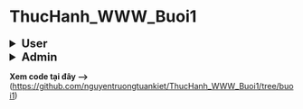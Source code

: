 # ThucHanh_WWW_Buoi1

<details>
  <summary style="font-weight: bold; font-size: 20px;">User</summary>

  ## Đăng nhập
        
  ![Đăng nhập - User](https://github.com/nguyentruongtuankiet/ThucHanh_WWW_Buoi1/blob/buoi1/minhchung/user1.png)
          
  ## Xem thông tin tài khoản, Xem Role, Xem Log
            
  ![Xem thông tin tài khoản - User](https://github.com/nguyentruongtuankiet/ThucHanh_WWW_Buoi1/blob/buoi1/minhchung/user2.png)
       
  ## Đăng xuất
       
  ![Đăng xuất - User](https://github.com/nguyentruongtuankiet/ThucHanh_WWW_Buoi1/blob/buoi1/minhchung/user3.png)
    
</details>

<details>
  <summary style="font-weight: bold; font-size: 20px;">Admin</summary>

  ## Đăng nhập
  
  ![Đăng nhập - Admin](https://github.com/nguyentruongtuankiet/ThucHanh_WWW_Buoi1/blob/buoi1/minhchung/admin1.png)

  ## Xem Thông Tin
  
  ![Xem Thông Tin - Admin](https://github.com/nguyentruongtuankiet/ThucHanh_WWW_Buoi1/blob/buoi1/minhchung/adminXemThongTin.png)

  ## Phân Quyền
  
  ![Phân Quyền - Admin](https://github.com/nguyentruongtuankiet/ThucHanh_WWW_Buoi1/blob/buoi1/minhchung/adminPhanQuyen.png)

  ## Sửa Tài Khoản
  
  ![Sửa Tài Khoản - Admin](https://github.com/nguyentruongtuankiet/ThucHanh_WWW_Buoi1/blob/buoi1/minhchung/adminSuataiKhoan.png)

  ## Thêm Tài Khoản
  
  ![Thêm Tài Khoản - Admin](https://github.com/nguyentruongtuankiet/ThucHanh_WWW_Buoi1/blob/buoi1/minhchung/adminThemTaiKhoan.png)

  ## Xem Danh Sách Tài Khoản
  
  ![Xem Danh Sách Tài Khoản - Admin](https://github.com/nguyentruongtuankiet/ThucHanh_WWW_Buoi1/blob/buoi1/minhchung/adminXemDanhSachTaiKhoan.png)

  ## Xóa Tài Khoản
  
  ![Xóa Tài Khoản - Admin](https://github.com/nguyentruongtuankiet/ThucHanh_WWW_Buoi1/blob/buoi1/minhchung/adminXoaTaiKhoan.png)
    
</details>

**Xem code tại đây -->** (https://github.com/nguyentruongtuankiet/ThucHanh_WWW_Buoi1/tree/buoi1)
